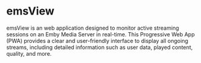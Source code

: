 # emsView
emsView is an web application designed to monitor active streaming sessions on an Emby Media Server in real-time. This Progressive Web App (PWA) provides a clear and user-friendly interface to display all ongoing streams, including detailed information such as user data, played content, quality, and more.

